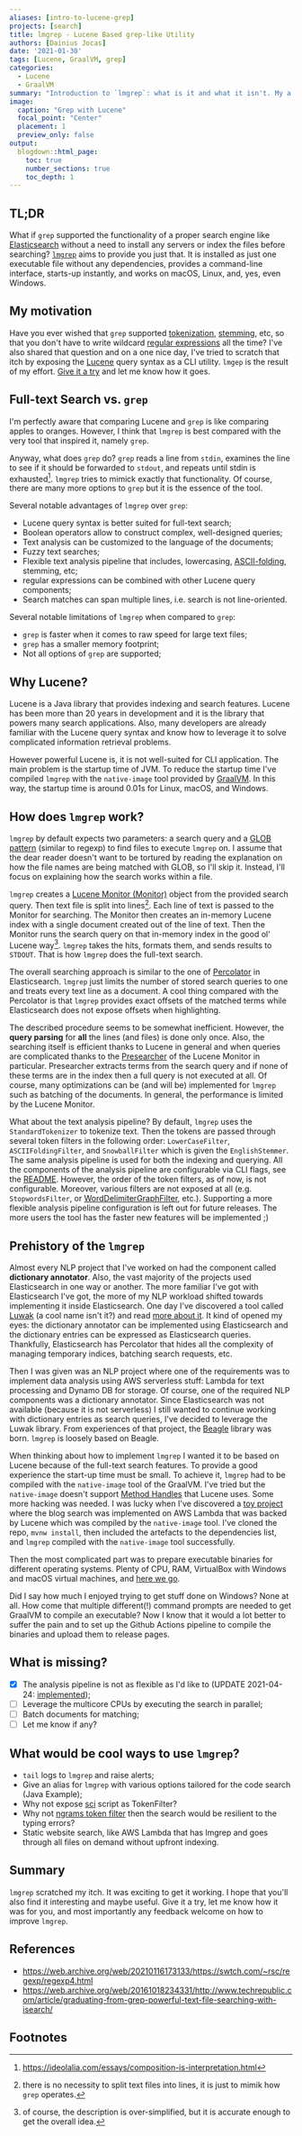 ```yaml
---
aliases: [intro-to-lucene-grep]
projects: [search]
title: lmgrep - Lucene Based grep-like Utility
authors: [Dainius Jocas]
date: '2021-01-30'
tags: [Lucene, GraalVM, grep]
categories:
  - Lucene
  - GraalVM
summary: "Introduction to `lmgrep`: what is it and what it isn't. My a motivation to build it."
image:
  caption: "Grep with Lucene"
  focal_point: "Center"
  placement: 1
  preview_only: false
output:
  blogdown::html_page:
    toc: true
    number_sections: true
    toc_depth: 1
---
```


## TL;DR

What if `grep` supported the functionality of a proper search engine like [Elasticsearch](https://www.elastic.co/elasticsearch/) without a need to install any servers or index the files before searching? 
[`lmgrep`](https://github.com/dainiusjocas/lucene-grep) aims to provide you just that. 
It is installed as just one executable file without any dependencies, provides a command-line interface, starts-up instantly, and works on macOS, Linux, and, yes, even Windows.

## My motivation

Have you ever wished that `grep` supported [tokenization](https://en.wikipedia.org/wiki/Text_segmentation#Word_segmentation), [stemming](https://en.wikipedia.org/wiki/Stemming), etc, so that you don't have to write wildcard [regular expressions](https://en.wikipedia.org/wiki/Regular_expression) all the time? I've also shared that question and on a one nice day, I've tried to scratch that itch by exposing the [Lucene](https://lucene.apache.org/) query syntax as a CLI utility. `lmgep` is the result of my effort. [Give it a try](https://github.com/dainiusjocas/lucene-grep) and let me know how it goes.

## Full-text Search vs. `grep`

I'm perfectly aware that comparing Lucene and `grep` is like comparing apples to oranges. However, I think that `lmgrep` is best compared with the very tool that inspired it, namely `grep`.

Anyway, what does `grep` do? `grep` reads a line from `stdin`, examines the line to see if it should be forwarded to `stdout`, and repeats until stdin is exhausted[^3]. `lmgrep` tries to mimick exactly that functionality. Of course, there are many more options to `grep` but it is the essence of the tool.

Several notable advantages of `lmgrep` over `grep`:

- Lucene query syntax is better suited for full-text search;
- Boolean operators allow to construct complex, well-designed queries;
- Text analysis can be customized to the language of the documents;
- Fuzzy text searches;
- Flexible text analysis pipeline that includes, lowercasing, [ASCII-folding](https://www.elastic.co/guide/en/elasticsearch/reference/current/analysis-asciifolding-tokenfilter.html), stemming, etc;
- regular expressions can be combined with other Lucene query components;
- Search matches can span multiple lines, i.e. search is not line-oriented.

Several notable limitations of `lmgrep` when compared to `grep`:

- `grep` is faster when it comes to raw speed for large text files;
- `grep` has a smaller memory footprint;
- Not all options of `grep` are supported;

## Why Lucene?

Lucene is a Java library that provides indexing and search features. Lucene has been more than 20 years in development and it is the library that powers many search applications. Also, many developers are already familiar with the Lucene query syntax and know how to leverage it to solve complicated information retrieval problems.

However powerful Lucene is, it is not well-suited for CLI application. The main problem is the startup time of JVM. To reduce the startup time I've compiled `lmgrep` with the `native-image` tool provided by [GraalVM](https://www.graalvm.org/). In this way, the startup time is around 0.01s for Linux, macOS, and Windows.

## How does `lmgrep` work?

`lmgrep` by default expects two parameters: a search query and a [GLOB pattern](https://docs.oracle.com/javase/8/docs/api/java/nio/file/FileSystem.html#getPathMatcher-java.lang.String-) (similar to regexp) to find files to execute `lmgrep` on. I assume that the dear reader doesn't want to be tortured by reading the explanation on how the file names are being matched with GLOB, so I'll skip it. Instead, I'll focus on explaining how the search works within a file.

`lmgrep` creates a [Lucene Monitor (Monitor)](https://lucene.apache.org/core/8_7_0/monitor/org/apache/lucene/monitor/Monitor.html) object from the provided search query. Then text file is split into lines[^1]. Each line of text is passed to the Monitor for searching. The Monitor then creates an in-memory Lucene index with a single document created out of the line of text. Then the Monitor runs the search query on that in-memory index in the good ol' Lucene way[^2]. `lmgrep` takes the hits, formats them, and sends results to `STDOUT`. That is how `lmgrep` does the full-text search.

The overall searching approach is similar to the one of [Percolator](https://www.elastic.co/guide/en/elasticsearch/reference/current/query-dsl-percolate-query.html) in Elasticsearch. `lmgrep` just limits the number of stored search queries to one and treats every text line as a document. A cool thing compared with the Percolator is that `lmgrep` provides exact offsets of the matched terms while Elasticsearch does not expose offsets when highlighting.

The described procedure seems to be somewhat inefficient. However, the **query parsing** for **all** the lines (and files) is done only once. Also, the searching itself is efficient thanks to Lucene in general and when queries are complicated thanks to the [Presearcher](https://lucene.apache.org/core/8_2_0/monitor/org/apache/lucene/monitor/Presearcher.html) of the Lucene Monitor in particular. Presearcher extracts terms from the search query and if none of these terms are in the index then a full query is not executed at all. Of course, many optimizations can be (and will be) implemented for `lmgrep` such as batching of the documents. In general, the performance is limited by the Lucene Monitor.

What about the text analysis pipeline? By default, `lmgrep` uses the `StandardTokenizer` to tokenize text. Then the tokens are passed through several token filters in the following order: `LowerCaseFilter`, `ASCIIFoldingFilter`, and `SnowballFilter` which is given the `EnglishStemmer`. The same analysis pipeline is used for both the indexing and querying. All the components of the analysis pipeline are configurable via CLI flags, see the [README](https://github.com/dainiusjocas/lucene-grep/blob/main/README.md#supported-tokenizers). However, the order of the token filters, as of now, is not configurable. Moreover, various filters are not exposed at all (e.g. `StopwordsFilter`, or [WordDelimiterGraphFilter](https://lucene.apache.org/core/7_4_0/analyzers-common/org/apache/lucene/analysis/miscellaneous/WordDelimiterGraphFilter.html), etc.). Supporting a more flexible analysis pipeline configuration is left out for future releases. The more users the tool has the faster new features will be implemented ;)

## Prehistory of the `lmgrep`

Almost every NLP project that I've worked on had the component called **dictionary annotator**. Also, the vast majority of the projects used Elasticsearch in one way or another. The more familiar I've got with Elasticsearch I've got, the more of my NLP workload shifted towards implementing it inside Elasticsearch. One day I've discovered a tool called [Luwak](https://github.com/flaxsearch/luwak) (a cool name isn't it?) and read [more about it](https://web.archive.org/web/20201124175132/https://www.flax.co.uk/blog/2016/03/08/helping-bloomberg-build-real-time-news-search-engine/). It kind of opened my eyes: the dictionary annotator can be implemented using Elasticsearch and the dictionary entries can be expressed as Elasticsearch queries. Thankfully, Elasticsearch has Percolator that hides all the complexity of managing temporary indices, batching search requests, etc.

Then I was given was an NLP project where one of the requirements was to implement data analysis using AWS serverless stuff: Lambda for text processing and Dynamo DB for storage. Of course, one of the required NLP components was a dictionary annotator. Since Elasticsearch was not available (because it is not serverless) I still wanted to continue working with dictionary entries as search queries, I've decided to leverage the Luwak library. From experiences of that project, the [Beagle](https://web.archive.org/web/20201124175132/https://www.flax.co.uk/blog/2016/03/08/helping-bloomberg-build-real-time-news-search-engine/) library was born. `lmgrep` is loosely based on Beagle.

When thinking about how to implement `lmgrep` I wanted it to be based on Lucene because of the full-text search features. To provide a good experience the start-up time must be small. To achieve it, `lmgrep` had to be compiled with the `native-image` tool of the GraalVM. I've tried but the `native-image` doesn't support [Method Handles](https://web.archive.org/web/20201124175132/https://www.flax.co.uk/blog/2016/03/08/helping-bloomberg-build-real-time-news-search-engine/) that Lucene uses. Some more hacking was needed. I was lucky when I've discovered a [toy project](https://web.archive.org/web/2/https://www.morling.dev/blog/how-i-built-a-serverless-search-for-my-blog/) where the blog search was implemented on AWS Lambda that was backed by Lucene which was compiled by the `native-image` tool. I've cloned the repo, `mvnw install`, then included the artefacts to the dependencies list, and `lmgrep` compiled with the `native-image` tool successfully.

Then the most complicated part was to prepare executable binaries for different operating systems. Plenty of CPU, RAM, VirtualBox with Windows and macOS virtual machines, and [here we go](https://github.com/dainiusjocas/lucene-grep/releases/tag/v2021.01.24).

Did I say how much I enjoyed trying to get stuff done on Windows? None at all. How come that multiple different(!) command prompts are needed to get GraalVM to compile an executable? Now I know that it would a lot better to suffer the pain and to set up the Github Actions pipeline to compile the binaries and upload them to release pages.

## What is missing?

- [x] The analysis pipeline is not as flexible as I'd like to (UPDATE 2021-04-24: [implemented](https://github.com/dainiusjocas/lucene-grep/pull/81));
- [ ] Leverage the multicore CPUs by executing the search in parallel;
- [ ] Batch documents for matching;
- [ ] Let me know if any?

## What would be cool ways to use `lmgrep`?

- `tail` logs to `lmgrep` and raise alerts;
- Give an alias for `lmgrep` with various options tailored for the code search (Java Example);
- Why not expose [sci](https://github.com/borkdude/sci) script as TokenFilter?
- Why not [ngrams token filter](https://www.elastic.co/guide/en/elasticsearch/reference/current/analysis-edgengram-tokenfilter.html) then the search would be resilient to the typing errors?
- Static website search, like AWS Lambda that has lmgrep and goes through all files on demand without upfront indexing.

## Summary

`lmgrep` scratched my itch. It was exciting to get it working. I hope that you'll also find it interesting and maybe useful. Give it a try, let me know how it was for you, and most importantly any feedback welcome on how to improve `lmgrep`.

## References

- https://web.archive.org/web/20210116173133/https://swtch.com/~rsc/regexp/regexp4.html
- https://web.archive.org/web/20161018234331/http://www.techrepublic.com/article/graduating-from-grep-powerful-text-file-searching-with-isearch/

## Footnotes

[^1]: there is no necessity to split text files into lines, it is just to mimik how `grep` operates.
[^2]: of course, the description is over-simplified, but it is accurate enough to get the overall idea.
[^3]: https://ideolalia.com/essays/composition-is-interpretation.html
